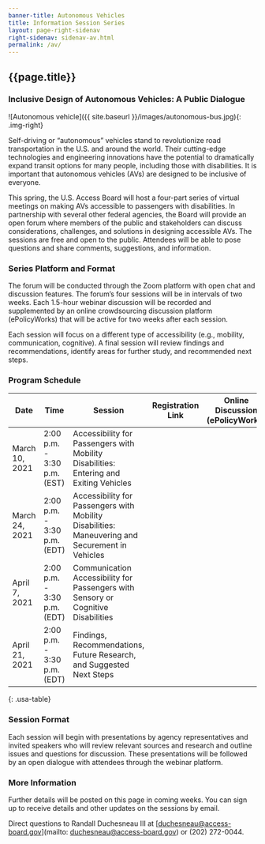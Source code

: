 ```yaml
---
banner-title: Autonomous Vehicles
title: Information Session Series
layout: page-right-sidenav
right-sidenav: sidenav-av.html
permalink: /av/
---
```

## {{page.title}}

### Inclusive Design of Autonomous Vehicles:  A Public Dialogue 

![Autonomous vehicle]({{ site.baseurl }}/images/autonomous-bus.jpg){: .img-right}

Self-driving or “autonomous” vehicles stand to revolutionize road transportation in the U.S. and around the world. Their cutting-edge technologies and engineering innovations have the potential to dramatically expand transit options for many people, including those with disabilities. It is important that autonomous vehicles (AVs) are designed to be inclusive of everyone.   

This spring, the U.S. Access Board will host a four-part series of virtual meetings on making AVs accessible to passengers with disabilities. In partnership with several other federal agencies, the Board will provide an open forum where members of the public and stakeholders can discuss considerations, challenges, and solutions in designing accessible AVs. The sessions are free and open to the public. Attendees will be able to pose questions and share comments, suggestions, and information. 

### Series Platform and Format 

The forum will be conducted through the Zoom platform with open chat and discussion features. The forum’s four sessions will be in intervals of two weeks. Each 1.5-hour webinar discussion will be recorded and supplemented by an online crowdsourcing discussion platform (ePolicyWorks) that will be active for two weeks after each session. 

Each session will focus on a different type of accessibility (e.g., mobility, communication, cognitive).  A final session will review findings and recommendations, identify areas for further study, and recommended next steps.

### Program Schedule

|  Date |  Time |  Session |  Registration Link | Online Discussion \(ePolicyWorks\) |  Materials |
|---|---|---|---|---|---|
|  March 10, 2021 | 2:00 p.m. - 3:30 p.m. (EST) | Accessibility for Passengers with Mobility Disabilities: Entering and Exiting Vehicles |  |  |  |
|  March 24, 2021 | 2:00 p.m. - 3:30 p.m. (EDT) | Accessibility for Passengers with Mobility Disabilities: Maneuvering and Securement in Vehicles |  |  |  |
|  April 7, 2021  | 2:00 p.m. - 3:30 p.m. (EDT) | Communication Accessibility for Passengers with Sensory or Cognitive Disabilities |  |  |  |
|  April 21, 2021 | 2:00 p.m. - 3:30 p.m. (EDT) | Findings, Recommendations, Future Research, and Suggested Next Steps |  |  |  |
{: .usa-table}


### Session Format 

Each session will begin with presentations by agency representatives and invited speakers who will review relevant sources and research and outline issues and questions for discussion. These presentations will be followed by an open dialogue with attendees through the webinar platform. 

### More Information 

Further details will be posted on this page in coming weeks. You can sign up to receive details and other updates on the sessions by email.   

Direct questions to Randall Duchesneau III at [duchesneau@access-board.gov](mailto: duchesneau@access-board.gov) or (202) 272-0044. 
